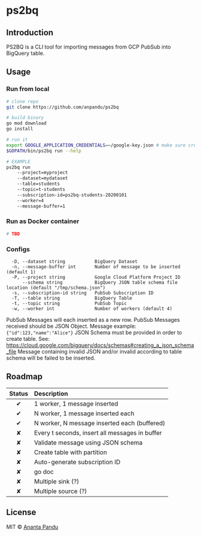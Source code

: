 # ps2bq 

## Introduction

PS2BQ is a CLI tool for importing messages from GCP PubSub into BigQuery table.

## Usage

### Run from local

```sh
# clone repo
git clone https://github.com/anpandu/ps2bq

# build binary
go mod download
go install

# run it
export GOOGLE_APPLICATION_CREDENTIALS=~/google-key.json # make sure credential file is set
$GOPATH/bin/ps2bq run --help

# EXAMPLE
ps2bq run
    --project=myproject
    --dataset=mydataset
    --table=students
    --topic=t-students
    --subscription-id=ps2bq-students-20200101
    --worker=4
    --message-buffer=1
```

### Run as Docker container

```sh
# TBD
```

### Configs

```
  -D, --dataset string           BigQuery Dataset
  -n, --message-buffer int       Number of message to be inserted (default 1)
  -P, --project string           Google Cloud Platform Project ID
      --schema string            BigQuery JSON table schema file location (default "/tmp/schema.json")
  -s, --subscription-id string   PubSub Subscription ID
  -T, --table string             BigQuery Table
  -t, --topic string             PubSub Topic
  -w, --worker int               Number of workers (default 4)
```

PubSub Messages will each inserted as a new row.
PubSub Messages received should be JSON Object.
Message example: `{"id":123,"name":"Alice"}`
JSON Schema must be provided in order to create table.
See: https://cloud.google.com/bigquery/docs/schemas#creating_a_json_schema_file
Message containing invalid JSON and/or invalid according to table schema will be failed to be inserted.

## Roadmap
| Status  | Description |
|:-------:|:----------- |
|    ✔    | 1 worker, 1 message inserted |
|    ✔    | N worker, 1 message inserted each |
|    ✔    | N worker, N message inserted each (buffered) |
|    ✘    | Every t seconds, insert all messages in buffer |
|    ✘    | Validate message using JSON schema |
|    ✘    | Create table with partition |
|    ✘    | Auto-generate subscription ID |
|    ✘    | go doc |
|    ✘    | Multiple sink (?) |
|    ✘    | Multiple source (?) |


## License

MIT © [Ananta Pandu](anpandumail@gmail.com)